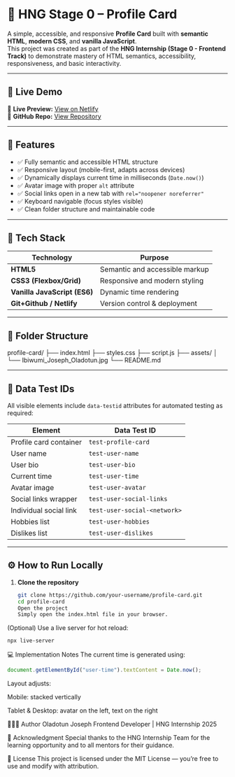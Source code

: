 # 🪪 HNG Stage 0 – Profile Card

A simple, accessible, and responsive **Profile Card** built with **semantic HTML**, **modern CSS**, and **vanilla JavaScript**.  
This project was created as part of the **HNG Internship (Stage 0 - Frontend Track)** to demonstrate mastery of HTML semantics, accessibility, responsiveness, and basic interactivity.

---

## 🚀 Live Demo

🔗 **Live Preview:** [View on Netlify](https://profile-card-stage-0-hng.netlify.app/)  
🔗 **GitHub Repo:** [View Repository](https://github.com/Dotjos/Testable-profile-card)

---

## 🧩 Features

- ✅ Fully semantic and accessible HTML structure
- ✅ Responsive layout (mobile-first, adapts across devices)
- ✅ Dynamically displays current time in milliseconds (`Date.now()`)
- ✅ Avatar image with proper `alt` attribute
- ✅ Social links open in a new tab with `rel="noopener noreferrer"`
- ✅ Keyboard navigable (focus styles visible)
- ✅ Clean folder structure and maintainable code

---

## 🧠 Tech Stack

| Technology                   | Purpose                        |
| ---------------------------- | ------------------------------ |
| **HTML5**                    | Semantic and accessible markup |
| **CSS3 (Flexbox/Grid)**      | Responsive and modern styling  |
| **Vanilla JavaScript (ES6)** | Dynamic time rendering         |
| **Git+Github / Netlify**     | Version control & deployment   |

---

## 📁 Folder Structure

profile-card/
├── index.html
├── styles.css
├── script.js
├── assets/
│ └── Ibiwumi_Joseph_Oladotun.jpg
└── README.md

---

## 🧩 Data Test IDs

All visible elements include `data-testid` attributes for automated testing as required:

| Element                | Data Test ID                 |
| ---------------------- | ---------------------------- |
| Profile card container | `test-profile-card`          |
| User name              | `test-user-name`             |
| User bio               | `test-user-bio`              |
| Current time           | `test-user-time`             |
| Avatar image           | `test-user-avatar`           |
| Social links wrapper   | `test-user-social-links`     |
| Individual social link | `test-user-social-<network>` |
| Hobbies list           | `test-user-hobbies`          |
| Dislikes list          | `test-user-dislikes`         |

---

## ⚙️ How to Run Locally

1. **Clone the repository**
   ```bash
   git clone https://github.com/your-username/profile-card.git
   cd profile-card
   Open the project
   Simply open the index.html file in your browser.
   ```

(Optional) Use a live server for hot reload:

```bash
npx live-server
```

💻 Implementation Notes
The current time is generated using:

```js
document.getElementById("user-time").textContent = Date.now();
```

Layout adjusts:

Mobile: stacked vertically

Tablet & Desktop: avatar on the left, text on the right

👨🏽‍💻 Author
Oladotun Joseph
Frontend Developer | HNG Internship 2025

🏁 Acknowledgment
Special thanks to the HNG Internship Team for the learning opportunity and to all mentors for their guidance.

📜 License
This project is licensed under the MIT License — you’re free to use and modify with attribution.
